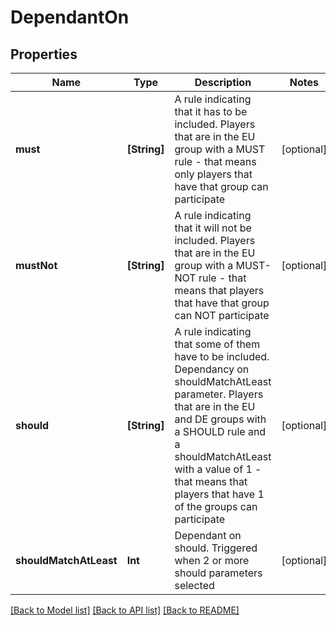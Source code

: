 # DependantOn

## Properties
Name | Type | Description | Notes
------------ | ------------- | ------------- | -------------
**must** | **[String]** | A rule indicating that it has to be included. Players that are in the EU group with a MUST rule - that means only players that have that group can participate | [optional] 
**mustNot** | **[String]** | A rule indicating that it will not be included. Players that are in the EU group with a MUST-NOT rule - that means that players that have that group can NOT participate | [optional] 
**should** | **[String]** | A rule indicating that some of them have to be included. Dependancy on shouldMatchAtLeast parameter. Players that are in the EU and DE groups with a SHOULD rule and a shouldMatchAtLeast with a value of 1 - that means that players that have 1 of the groups can participate | [optional] 
**shouldMatchAtLeast** | **Int** | Dependant on should. Triggered when 2 or more should parameters selected | [optional] 

[[Back to Model list]](../README.md#documentation-for-models) [[Back to API list]](../README.md#documentation-for-api-endpoints) [[Back to README]](../README.md)


